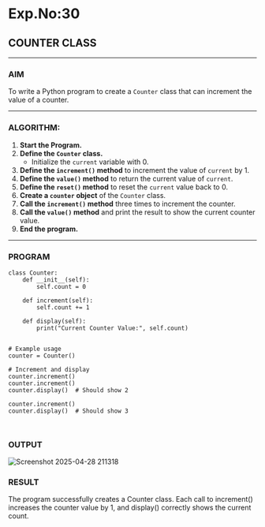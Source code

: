 # Exp.No:30  
## COUNTER CLASS

---

### AIM  
To write a Python program to create a `Counter` class that can increment the value of a counter.

---

### ALGORITHM:

1. **Start the Program.**
2. **Define the `Counter` class.**
   - Initialize the `current` variable with 0.
3. **Define the `increment()` method** to increment the value of `current` by 1.
4. **Define the `value()` method** to return the current value of `current`.
5. **Define the `reset()` method** to reset the `current` value back to 0.
6. **Create a `counter` object** of the `Counter` class.
7. **Call the `increment()` method** three times to increment the counter.
8. **Call the `value()` method** and print the result to show the current counter value.
9. **End the program.**

---

### PROGRAM

```
class Counter:
    def __init__(self):
        self.count = 0

    def increment(self):
        self.count += 1

    def display(self):
        print("Current Counter Value:", self.count)


# Example usage
counter = Counter()

# Increment and display
counter.increment()
counter.increment()
counter.display()  # Should show 2

counter.increment()
counter.display()  # Should show 3



```

### OUTPUT
![Screenshot 2025-04-28 211318](https://github.com/user-attachments/assets/aaf60e57-c2c7-4a99-84a4-78e9defaebb8)




### RESULT
The program successfully creates a Counter class. Each call to increment() increases the counter value by 1, and display() correctly shows the current count.
